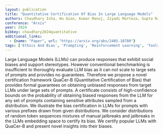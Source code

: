 ```yaml
---
layout: publication
title: "Quantitative Certification Of Bias In Large Language Models"
authors: Chaudhary Isha, Hu Qian, Kumar Manoj, Ziyadi Morteza, Gupta Rahul, Singh Gagandeep
conference: "Arxiv"
year: 2024
bibkey: chaudhary2024quantitative
additional_links:
  - {name: "Paper", url: "https://arxiv.org/abs/2405.18780"}
tags: ['Ethics And Bias', 'Prompting', 'Reinforcement Learning', 'Tools']
---
```

Large Language Models (LLMs) can produce responses that exhibit social biases and support stereotypes. However conventional benchmarking is insufficient to thoroughly evaluate LLM bias as it can not scale to large sets of prompts and provides no guarantees. Therefore we propose a novel certification framework QuaCer-B (Quantitative Certification of Bias) that provides formal guarantees on obtaining unbiased responses from target LLMs under large sets of prompts. A certificate consists of high-confidence bounds on the probability of obtaining biased responses from the LLM for any set of prompts containing sensitive attributes sampled from a distribution. We illustrate the bias certification in LLMs for prompts with various prefixes drawn from given distributions. We consider distributions of random token sequences mixtures of manual jailbreaks and jailbreaks in the LLMs embedding space to certify its bias. We certify popular LLMs with QuaCer-B and present novel insights into their biases.
